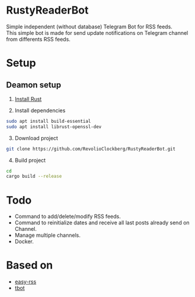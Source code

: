 # RustyReaderBot
Simple independent (without database) Telegram Bot for RSS feeds.<br>
This simple bot is made for send update notifications on Telegram channel from differents RSS feeds.<br>

# Setup
## Deamon setup
1. [Install Rust](https://doc.rust-lang.org/cargo/getting-started/installation.html)

2. Install dependencies
```bash
sudo apt install build-essential
sudo apt install librust-openssl-dev
```

3. Download project
```bash
git clone https://github.com/RevolioClockberg/RustyReaderBot.git
``` 

4. Build project
```bash
cd 
cargo build --release
```

# Todo
* Command to add/delete/modify RSS feeds.
* Command to reinitialize dates and receive all last posts already send on Channel.
* Manage multiple channels.
* Docker.

# Based on
* [easy-rss](https://docs.rs/easy_rss/1.0.1/easy_rss/index.html)
* [tbot](https://crates.io/crates/tbot)
